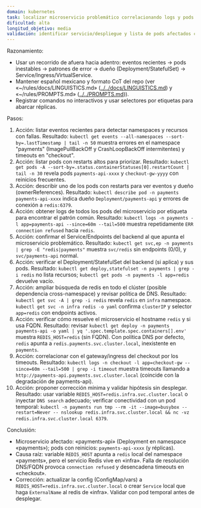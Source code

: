 ```yaml
---
domain: kubernetes
task: localizar microservicio problemático correlacionando logs y pods en múltiples namespaces
dificultad: alta
longitud_objetivo: media
validacion: identificar servicio/despliegue y lista de pods afectados con ventana temporal y patrón de error
---
```

<!-- markdownlint-disable MD041 -->

Razonamiento:
- Usar un recorrido de afuera hacia adentro: eventos recientes → pods inestables → patrones de error → dueño (Deployment/StatefulSet) → Service/Ingress/VirtualService.
- Mantener español mexicano y formato CoT del repo (ver «~/rules/docs/LINGUISTICS.md» ([../../docs/LINGUISTICS.md](../../docs/LINGUISTICS.md)) y «~/rules/PROMPTS.md» ([../../PROMPTS.md](../../PROMPTS.md))).
- Registrar comandos no interactivos y usar selectores por etiquetas para abarcar réplicas.

Pasos:
1) Acción: listar eventos recientes para detectar namespaces y recursos con fallas.
   Resultado: `kubectl get events --all-namespaces --sort-by=.lastTimestamp | tail -n 50` muestra errores en el namespace "payments" (ImagePullBackOff y CrashLoopBackOff intermitentes) y timeouts en "checkout".
2) Acción: listar pods con restarts altos para priorizar.
   Resultado: `kubectl get pods -A --sort-by=.status.containerStatuses[0].restartCount | tail -n 30` revela pods `payments-api-xxxx` y `checkout-gw-yyyy` con reinicios frecuentes.
3) Acción: describir uno de los pods con restarts para ver eventos y dueño (ownerReferences).
   Resultado: `kubectl describe pod -n payments payments-api-xxxx` indica dueño `Deployment/payments-api` y errores de conexión a `redis:6379`.
4) Acción: obtener logs de todos los pods del microservicio por etiqueta para encontrar el patrón común.
   Resultado: `kubectl logs -n payments -l app=payments-api --since=60m --tail=500` muestra repetidamente `ERR connection refused` hacia `redis`.
5) Acción: confirmar el Service/Endpoints del backend al que apunta el microservicio problemático.
   Resultado: `kubectl get svc,ep -n payments | grep -E "redis|payments"` muestra `svc/redis` sin endpoints (0/0), y `svc/payments-api` normal.
6) Acción: verificar el Deployment/StatefulSet del backend (si aplica) y sus pods.
   Resultado: `kubectl get deploy,statefulset -n payments | grep -i redis` no lista recursos; `kubectl get pods -n payments -l app=redis` devuelve vacío.
7) Acción: ampliar búsqueda de redis en todo el clúster (posible dependencia cross-namespace) y revisar política de DNS.
   Resultado: `kubectl get svc -A | grep -i redis` revela `redis` en `infra` namespace. `kubectl get svc -n infra redis -o yaml` confirma `clusterIP` y selector `app=redis` con endpoints activos.
8) Acción: verificar cómo resuelve el microservicio el hostname `redis` y si usa FQDN.
   Resultado: revisar `kubectl get deploy -n payments payments-api -o yaml | yq '.spec.template.spec.containers[].env'` muestra `REDIS_HOST=redis` (sin FQDN). Con política DNS por defecto, `redis` apunta a `redis.payments.svc.cluster.local`, inexistente en `payments`.
9) Acción: correlacionar con el gateway/ingress del checkout por los timeouts.
   Resultado: `kubectl logs -n checkout -l app=checkout-gw --since=60m --tail=500 | grep -i timeout` muestra timeouts llamando a `http://payments-api.payments.svc.cluster.local` (coincide con la degradación de payments-api).
10) Acción: proponer corrección mínima y validar hipótesis sin desplegar.
    Resultado: usar variable `REDIS_HOST=redis.infra.svc.cluster.local` o inyectar `DNS search` adecuado; verificar conectividad con un pod temporal: `kubectl -n payments run tmp --rm -it --image=busybox --restart=Never -- nslookup redis.infra.svc.cluster.local && nc -vz redis.infra.svc.cluster.local 6379`.

Conclusión:
- Microservicio afectado: «payments-api» (Deployment en namespace «payments»); pods con reinicios: `payments-api-xxxx` (y réplicas).
- Causa raíz: variable `REDIS_HOST` apunta a `redis` local del namespace «payments», pero el servicio Redis vive en «infra». Falla de resolución DNS/FQDN provoca `connection refused` y desencadena timeouts en «checkout».
- Corrección: actualizar la config (ConfigMap/vars) a `REDIS_HOST=redis.infra.svc.cluster.local` o crear `Service` local que haga `ExternalName` al redis de «infra». Validar con pod temporal antes de desplegar.


